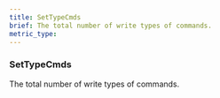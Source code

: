 ```yaml
---
title: SetTypeCmds
brief: The total number of write types of commands.
metric_type:
---
```

### SetTypeCmds

The total number of write types of commands.
